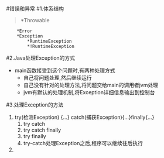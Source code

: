 #错误和异常
#1.体系结构


> *Throwable

		*Error
		*Exception
			*RuntimeException
			*!RuntimeException
 
#2.Java处理Exception的方式


- main函数接受到这个问题时,有两种处理方式
	- 自己将问题处理,然后继续运行
	- 自己没有针对的处理方法,将问题交给main的调用者jvm处理	
	- jvm有默认的处理机制,将Exception详细信息输出到控制台
	
#3.处理Exception的方法
1. try(检测Exception) {...} catch(捕获Exception){...}finally{...}
	1. try catch
	2. try catch finally
	3. try finally
	4. try-catch处理Exception之后,程序可以继续往后执行
2. 


